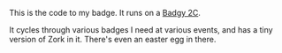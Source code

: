 This is the code to my badge.
It runs on a [Badgy 2C](https://github.com/sqfmi/badgy).

It cycles through various badges I need at various events,
and has a tiny version of Zork in it.
There's even an easter egg in there.
